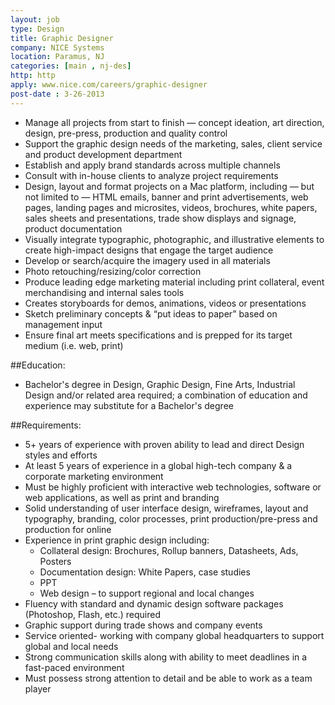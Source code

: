 ```yaml
---
layout: job
type: Design
title: Graphic Designer
company: NICE Systems
location: Paramus, NJ
categories: [main , nj-des]
http: http
apply: www.nice.com/careers/graphic-designer
post-date : 3-26-2013
---
```


* Manage all projects from start to finish — concept ideation, art direction, design, pre-press,  production and quality control
* Support the graphic design needs of the marketing, sales, client service and product development department
* Establish and apply brand standards across multiple channels
* Consult with in-house clients to analyze project requirements
* Design, layout and format projects on a Mac platform, including — but not limited to — HTML emails, banner and print advertisements, web pages, landing pages and microsites, videos, brochures, white papers, sales sheets and presentations, trade show displays and signage, product documentation
* Visually integrate typographic, photographic, and illustrative elements to create high-impact designs that engage the target audience
* Develop or search/acquire the imagery used in all materials
* Photo retouching/resizing/color correction
* Produce leading edge marketing material including print collateral, event merchandising and internal sales tools
* Creates storyboards for demos, animations, videos or presentations
* Sketch preliminary concepts & “put ideas to paper” based on management input
* Ensure final art meets specifications and is prepped for its target medium (i.e. web, print)

##Education:

* Bachelor's degree in Design, Graphic Design, Fine Arts, Industrial Design and/or related area required; a combination of education and experience may substitute for a Bachelor's degree

##Requirements:

* 5+ years of experience with proven ability to lead and direct Design styles and efforts
* At least 5 years of experience in a global high-tech company & a corporate marketing environment
* Must be highly proficient with interactive web technologies, software or web applications, as well as print and branding
* Solid understanding of user interface design, wireframes, layout and typography, branding, color processes, print production/pre-press and production for online
* Experience in print graphic design including:
  * Collateral design: Brochures, Rollup banners, Datasheets, Ads, Posters
  * Documentation design: White Papers, case studies
  * PPT
  * Web design – to support regional and local changes
* Fluency with standard and dynamic design software packages (Photoshop, Flash, etc.) required
* Graphic support during trade shows and company events
* Service oriented- working with company global headquarters to support global and local needs
* Strong communication skills along with ability to meet deadlines in a fast-paced environment
* Must possess strong attention to detail and be able to work as a team player 

